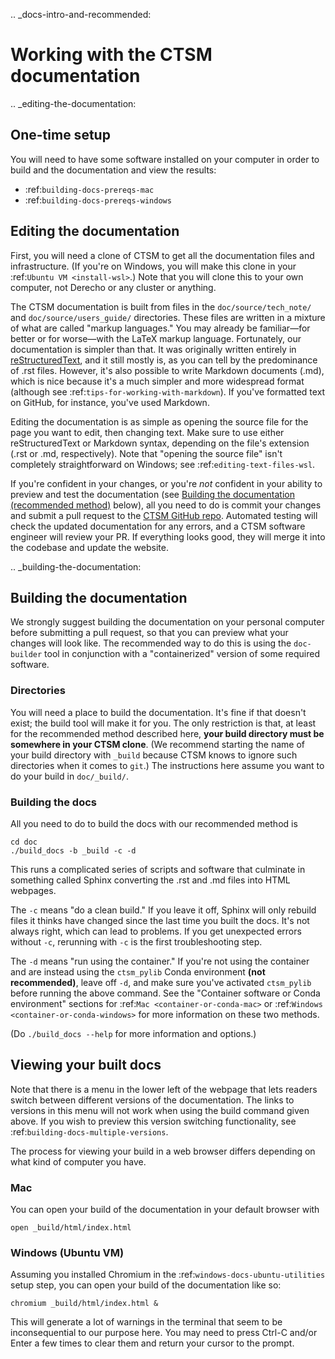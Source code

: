 .. _docs-intro-and-recommended:

# Working with the CTSM documentation
.. _editing-the-documentation:

## One-time setup
You will need to have some software installed on your computer in order to build and the documentation and view the results:
- :ref:`building-docs-prereqs-mac`
- :ref:`building-docs-prereqs-windows`

## Editing the documentation
First, you will need a clone of CTSM to get all the documentation files and infrastructure. (If you're on Windows, you will make this clone in your :ref:`Ubuntu VM <install-wsl>`.) Note that you will clone this to your own computer, not Derecho or any cluster or anything.

The CTSM documentation is built from files in the `doc/source/tech_note/` and `doc/source/users_guide/` directories. These files are written in a mixture of what are called "markup languages." You may already be familiar—for better or for worse—with the LaTeX markup language. Fortunately, our documentation is simpler than that. It was originally written entirely in [reStructuredText](http://www.sphinx-doc.org/en/stable/rest.html), and it still mostly is, as you can tell by the predominance of .rst files. However, it's also possible to write Markdown documents (.md), which is nice because it's a much simpler and more widespread format (although see :ref:`tips-for-working-with-markdown`). If you've formatted text on GitHub, for instance, you've used Markdown.

Editing the documentation is as simple as opening the source file for the page you want to edit, then changing text. Make sure to use either reStructuredText or Markdown syntax, depending on the file's extension (.rst or .md, respectively). Note that "opening the source file" isn't completely straightforward on Windows; see :ref:`editing-text-files-wsl`.

If you're confident in your changes, or you're _not_ confident in your ability to preview and test the documentation (see [Building the documentation (recommended method)](#building-the-documentation) below), all you need to do is commit your changes and submit a pull request to the [CTSM GitHub repo](https://github.com/ESCOMP/CTSM). Automated testing will check the updated documentation for any errors, and a CTSM software engineer will review your PR. If everything looks good, they will merge it into the codebase and update the website.

.. _building-the-documentation:

## Building the documentation
We strongly suggest building the documentation on your personal computer before submitting a pull request, so that you can preview what your changes will look like. The recommended way to do this is using the `doc-builder` tool in conjunction with a "containerized" version of some required software.

### Directories
You will need a place to build the documentation. It's fine if that doesn't exist; the build tool will make it for you. The only restriction is that, at least for the recommended method described here, **your build directory must be somewhere in your CTSM clone**. (We recommend starting the name of your build directory with `_build` because CTSM knows to ignore such directories when it comes to `git`.) The instructions here assume you want to do your build in `doc/_build/`.

### Building the docs
All you need to do to build the docs with our recommended method is
```shell
cd doc
./build_docs -b _build -c -d
```

This runs a complicated series of scripts and software that culminate in something called Sphinx converting the .rst and .md files into HTML webpages.

The `-c` means "do a clean build." If you leave it off, Sphinx will only rebuild files it thinks have changed since the last time you built the docs. It's not always right, which can lead to problems. If you get unexpected errors without `-c`, rerunning with `-c` is the first troubleshooting step.

The `-d` means "run using the container." If you're not using the container and are instead using the `ctsm_pylib` Conda environment **(not recommended)**, leave off `-d`, and make sure you've activated `ctsm_pylib` before running the above command. See the "Container software or Conda environment" sections for :ref:`Mac <container-or-conda-mac>` or :ref:`Windows <container-or-conda-windows>` for more information on these two methods.

(Do `./build_docs --help` for more information and options.)

## Viewing your built docs

Note that there is a menu in the lower left of the webpage that lets readers switch between different versions of the documentation. The links to versions in this menu will not work when using the build command given above. If you wish to preview this version switching functionality, see :ref:`building-docs-multiple-versions`.

The process for viewing your build in a web browser differs depending on what kind of computer you have.

### Mac

You can open your build of the documentation in your default browser with
```shell
open _build/html/index.html
```

### Windows (Ubuntu VM)

Assuming you installed Chromium in the :ref:`windows-docs-ubuntu-utilities` setup step, you can open your build of the documentation like so:
```shell
chromium _build/html/index.html &
```
This will generate a lot of warnings in the terminal that seem to be inconsequential to our purpose here. You may need to press Ctrl-C and/or Enter a few times to clear them and return your cursor to the prompt.
